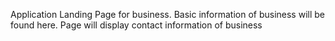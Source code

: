 Application Landing Page for business. Basic information of business will be found here. Page will display contact information of business
